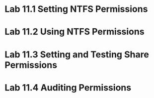 # Lab 11.1 Setting NTFS Permissions

# Lab 11.2 Using NTFS Permissions

# Lab 11.3 Setting and Testing Share Permissions

# Lab 11.4 Auditing Permissions 